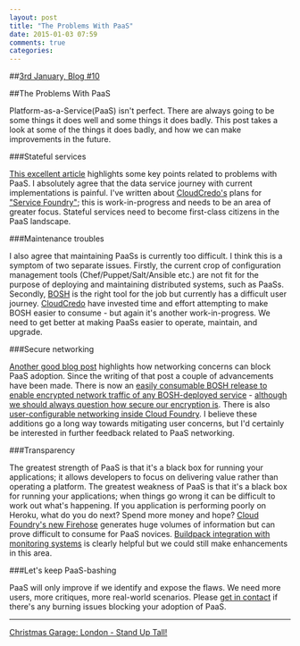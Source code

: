 ```yaml
---
layout: post
title: "The Problems With PaaS"
date: 2015-01-03 07:59
comments: true
categories: 
---
```


##[3rd January, Blog #10](http://blog.hatofmonkeys.com/blog/2014/12/25/the-twelve-blogs-of-christmas/)

##The Problems With PaaS

Platform-as-a-Service(PaaS) isn't perfect. There are always going to be some things it does well and some things it does badly. This post takes a look at some of the things it does badly, and how we can make improvements in the future.

###Stateful services

[This excellent article](http://compositecode.com/2013/07/27/architectural-paas-cracks-or-crack-paas/) highlights some key points related to problems with PaaS. I absolutely agree that the data service journey with current implementations is painful. I've written about [CloudCredo's](http://www.cloudcredo.com/) plans for ["Service Foundry"](http://blog.hatofmonkeys.com/blog/2015/01/02/service-foundry/); this is work-in-progress and needs to be an area of greater focus. Stateful services need to become first-class citizens in the PaaS landscape.

###Maintenance troubles

I also agree that maintaining PaaSs is currently too difficult. I think this is a symptom of two separate issues. Firstly, the current crop of configuration management tools (Chef/Puppet/Salt/Ansible etc.) are not fit for the purpose of deploying and maintaining distributed systems, such as PaaSs. Secondly, [BOSH](http://bosh.cfapps.io/) is the right tool for the job but currently has a difficult user journey. [CloudCredo](http://www.cloudcredo.com/) have invested time and effort attempting to make BOSH easier to consume - but again it's another work-in-progress. We need to get better at making PaaSs easier to operate, maintain, and upgrade.

###Secure networking

[Another good blog post](https://medium.com/p/817849715f0a) highlights how networking concerns can block PaaS adoption. Since the writing of that post a couple of advancements have been made. There is now an [easily consumable BOSH release to enable encrypted network traffic of any BOSH-deployed service](https://github.com/CloudCredo/bosh-ipsec) - [although we should always question how secure our encryption is](http://www.spiegel.de/media/media-35515.pdf). There is also [user-configurable networking inside Cloud Foundry](http://docs.cloudfoundry.org/concepts/security.html). I believe these additions go a long way towards mitigating user concerns, but I'd certainly be interested in further feedback related to PaaS networking.

###Transparency

The greatest strength of PaaS is that it's a black box for running your applications; it allows developers to focus on delivering value rather than operating a platform. The greatest weakness of PaaS is that it's a black box for running your applications; when things go wrong it can be difficult to work out what's happening. If you application is performing poorly on Heroku, what do you do next? Spend more money and hope? [Cloud Foundry's new Firehose](http://www.cloudcredo.com/cloud-foundry-firehose-and-friends/) generates huge volumes of information but can prove difficult to consume for PaaS novices. [Buildpack integration with monitoring systems](http://blog.newrelic.com/2014/10/27/cloud-foundry-java-buildpack-new-relic-2/) is clearly helpful but we could still make enhancements in this area.
 
###Let's keep PaaS-bashing

PaaS will only improve if we identify and expose the flaws. We need more users, more critiques, more real-world scenarios. Please [get in contact](http://www.cloudcredo.com/) if there's any burning issues blocking your adoption of PaaS.

***

[Christmas Garage: London - Stand Up Tall!](https://www.youtube.com/watch?v=L3HMogp86cI)
